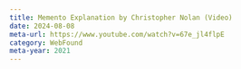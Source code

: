 ```yaml
---
title: Memento Explanation by Christopher Nolan (Video)
date: 2024-08-08
meta-url: https://www.youtube.com/watch?v=67e_jl4flpE
category: WebFound
meta-year: 2021
---
```


